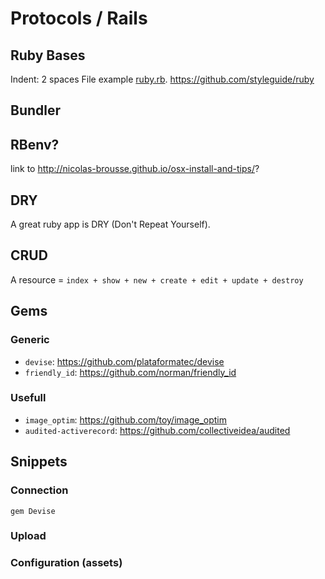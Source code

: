 # Protocols / Rails


## Ruby Bases

Indent: 2 spaces
File example [ruby.rb](../examples/ruby.rb).
https://github.com/styleguide/ruby


## Bundler


## RBenv?

link to http://nicolas-brousse.github.io/osx-install-and-tips/?

## DRY

A great ruby app is DRY (Don't Repeat Yourself).

## CRUD

A resource = `index + show + new + create + edit + update + destroy`

## Gems

### Generic

* `devise`: https://github.com/plataformatec/devise
* `friendly_id`: https://github.com/norman/friendly_id

### Usefull

* `image_optim`: https://github.com/toy/image_optim
* `audited-activerecord`: https://github.com/collectiveidea/audited

## Snippets

### Connection

`gem Devise`

### Upload

### Configuration (assets)
